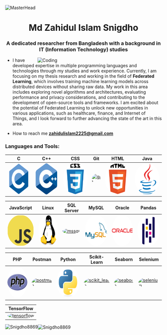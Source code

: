 ![MasterHead](https://futureoflife.org/wp-content/uploads/2018/12/neural-pathways.jpg)
<h1 align="center">Md Zahidul Islam Snigdho</h1>
<h3 align="center">A dedicated researcher from Bangladesh with a background in IT (Information Technology) studies</h3>

<img align="right" alt="Coding" width="400" src="https://www.catholicnewsagency.com/storage/image/shutterstock-1154457493.jpg?w=670&h=447">


- I have developed expertise in multiple programming languages and technologies through my studies and work experience. Currently, I am focusing on my thesis research and working in the field of **Federated Learning**, which involves training machine learning models across distributed devices without sharing raw data. My work in this area includes exploring novel algorithms and architectures, evaluating performance and privacy considerations, and contributing to the development of open-source tools and frameworks. I am excited about the potential of Federated Learning to unlock new opportunities in various applications, such as healthcare, finance, and Internet of Things, and I look forward to further advancing the state of the art in this area.

- How to reach me **zahidulislam2225@gmail.com**


<h3 align="left">Languages and Tools:</h3>

| C | C++ | CSS | Git | HTML | Java |
|---|---|---|---|---|---|
| [<img src="https://raw.githubusercontent.com/devicons/devicon/master/icons/c/c-original.svg" alt="c" title="C" width="100" height="100" style="border-radius: 50%">](https://www.cprogramming.com/) | [<img src="https://raw.githubusercontent.com/devicons/devicon/master/icons/cplusplus/cplusplus-original.svg" alt="cplusplus" title="C++" width="100" height="100" style="border-radius: 50%">](https://www.w3schools.com/cpp/) | [<img src="https://raw.githubusercontent.com/devicons/devicon/master/icons/css3/css3-original-wordmark.svg" alt="css3" title="CSS3" width="100" height="100" style="border-radius: 50%">](https://www.w3schools.com/css/) | [<img src="https://www.vectorlogo.zone/logos/git-scm/git-scm-icon.svg" alt="git" title="Git" width="100" height="100" style="border-radius: 50%">](https://git-scm.com/) | [<img src="https://raw.githubusercontent.com/devicons/devicon/master/icons/html5/html5-original-wordmark.svg" alt="html5" title="HTML5" width="100" height="100" style="border-radius: 50%">](https://www.w3.org/html/) | [<img src="https://raw.githubusercontent.com/devicons/devicon/master/icons/java/java-original.svg" alt="java" title="Java" width="100" height="100" style="border-radius: 50%">](https://www.java.com) |

| JavaScript | Linux | SQL Server | MySQL | Oracle | Pandas |
|---|---|---|---|---|---|
| [<img src="https://raw.githubusercontent.com/devicons/devicon/master/icons/javascript/javascript-original.svg" alt="javascript" title="JavaScript" width="100" height="100" style="border-radius: 50%">](https://developer.mozilla.org/en-US/docs/Web/JavaScript) | [<img src="https://raw.githubusercontent.com/devicons/devicon/master/icons/linux/linux-original.svg" alt="linux" title="Linux" width="100" height="100" style="border-radius: 50%">](https://www.linux.org/) | [<img src="https://www.svgrepo.com/show/303229/microsoft-sql-server-logo.svg" alt="mssql" title="Microsoft SQL Server" width="100" height="100" style="border-radius: 50%">](https://www.microsoft.com/en-us/sql-server) | [<img src="https://raw.githubusercontent.com/devicons/devicon/master/icons/mysql/mysql-original-wordmark.svg" alt="mysql" title="MySQL" width="100" height="100" style="border-radius: 50%">](https://www.mysql.com/) | [<img src="https://raw.githubusercontent.com/devicons/devicon/master/icons/oracle/oracle-original.svg" alt="oracle" title="Oracle" width="100" height="100" style="border-radius: 50%">](https://www.oracle.com/) | [<img src="https://raw.githubusercontent.com/devicons/devicon/2ae2a900d2f041da66e950e4d48052658d850630/icons/pandas/pandas-original.svg" alt="pandas" title="Pandas" width="100" height="100" style="border-radius: 50%">](https://pandas.pydata.org/) |

| PHP | Postman | Python | Scikit-Learn | Seaborn | Selenium |
|---|---|---|---|---|---|
| [<img src="https://raw.githubusercontent.com/devicons/devicon/master/icons/php/php-original.svg" alt="php" title="PHP" width="100" height="100" style="border-radius: 50%">](https://www.php.net) | [<img src="https://www.vectorlogo.zone/logos/getpostman/getpostman-icon.svg" alt="postman" title="Postman" width="100" height="100" style="border-radius: 50%">](https://www.postman.com) | [<img src="https://raw.githubusercontent.com/devicons/devicon/master/icons/python/python-original.svg" alt="python" title="Python" width="100" height="100" style="border-radius: 50%">](https://www.python.org) | [<img src="https://upload.wikimedia.org/wikipedia/commons/0/05/Scikit_learn_logo_small.svg" alt="scikit_learn" title="Scikit-Learn" width="100" height="100" style="border-radius: 50%">](https://scikit-learn.org/) | [<img src="https://seaborn.pydata.org/_images/logo-mark-lightbg.svg" alt="seaborn" title="Seaborn" width="100" height="100" style="border-radius: 50%">](https://seaborn.pydata.org/) | [<img src="https://raw.githubusercontent.com/detain/svg-logos/780f25886640cef088af994181646db2f6b1a3f8/svg/selenium-logo.svg" alt="selenium" title="Selenium" width="100" height="100" style="border-radius: 50%">](https://www.selenium.dev) |

| TensorFlow | 
|---|
| [<img src="https://www.vectorlogo.zone/logos/tensorflow/tensorflow-icon.svg" alt="tensorflow" title="TensorFlow" width="100" height="100" style="border-radius: 50%">](https://www.tensorflow.org) | 







<p><img align="left" src="https://github-readme-stats.vercel.app/api/top-langs?username=Snigdho8869&show_icons=true&locale=en&layout=compact" alt="Snigdho8869" /></p>

<p><img align="center" src="https://github-readme-streak-stats.herokuapp.com/?user=Snigdho8869&" alt="Snigdho8869" /></p>
